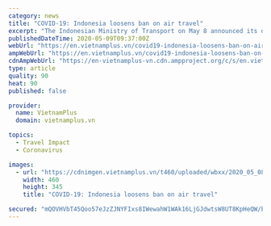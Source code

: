 ```yaml
---
category: news
title: "COVID-19: Indonesia loosens ban on air travel"
excerpt: "The Indonesian Ministry of Transport on May 8 announced its decision to resume air services, but at a limited level, after two weeks the country banned air and sea travel to curb the further spread of the COVID-19."
publishedDateTime: 2020-05-09T09:37:00Z
webUrl: "https://en.vietnamplus.vn/covid19-indonesia-loosens-ban-on-air-travel/173026.vnp"
ampWebUrl: "https://en.vietnamplus.vn/covid19-indonesia-loosens-ban-on-air-travel/173026.amp"
cdnAmpWebUrl: "https://en-vietnamplus-vn.cdn.ampproject.org/c/s/en.vietnamplus.vn/covid19-indonesia-loosens-ban-on-air-travel/173026.amp"
type: article
quality: 90
heat: 90
published: false

provider:
  name: VietnamPlus
  domain: vietnamplus.vn

topics:
  - Travel Impact
  - Coronavirus

images:
  - url: "https://cdnimgen.vietnamplus.vn/t460/uploaded/wbxx/2020_05_08/indonesia.jpg"
    width: 460
    height: 345
    title: "COVID-19: Indonesia loosens ban on air travel"

secured: "mQOVHVbT45Qoo57eJzZJNYFIxs8IWewahW1WAk16LjGJdwtsW8UT8KpHeQW/bcdEOxtjRE2eoz4zYoRqu+UlM+BQj/RkuMcvoUDTO/LV1ZTsD8eM+V8kJcKxSqTVBsTNWdwGL4ErNLokKLmlUNQU82CDQQNvZDsGytlhLPVnQpe6TdqScar7DyAlhM8qKnU4b9b8AK9NZCMk11cAGxl6CIc5inlN3ljOjINAskxUsJMJMxuLJyGamTn6opnZfdQFx4bY3LZsrB7ibPO24KHg8zKC6epnTskZZ3+kIEhZjq9P2nA6KkdwkyuytF/gmLmE;8s2Z6aYxnNJNlgvXZ1dliA=="
---
```


